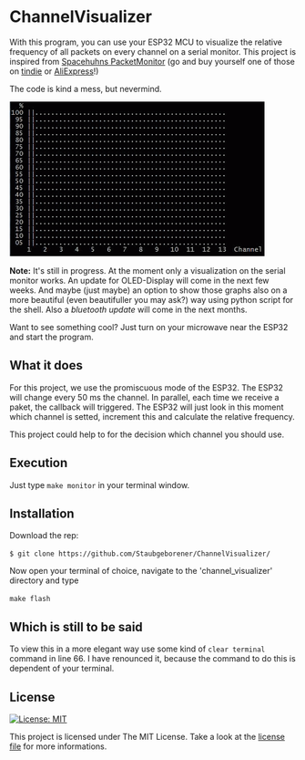 # ChannelVisualizer

With this program, you can use your ESP32 MCU to visualize the relative frequency of all packets on every channel on a serial monitor. This project is inspired from [Spacehuhns PacketMonitor](https://github.com/spacehuhn/PacketMonitor) (go and buy yourself one of those on [tindie](https://www.tindie.com/products/lspoplove/wifi-packet-monitor-preflashed-d-duino-b/) or [AliExpress](https://www.aliexpress.com/item/WiFi-Packet-Monitor-Preflashed-D-duino-B-ESP8266-1-3OLED/32816508278.html)!)

The code is kind a mess, but nevermind.

![alt text](https://github.com/Staubgeborener/ChannelVisualizer/blob/master/media/channel_visualizer.gif "gif serial monitor")

**Note:** It's still in progress. At the moment only a visualization on the serial monitor works. An update for OLED-Display will come in the next few weeks. And maybe (just maybe) an option to show those graphs also on a more beautiful (even beautifuller you may ask?) way using python script for the shell. Also a *bluetooth update* will come in the next months.


Want to see something cool? Just turn on your microwave near the ESP32 and start the program.

## What it does
For this project, we use the promiscuous mode of the ESP32.  The ESP32 will change every 50 ms the channel. In parallel, each time we receive a paket, the callback will triggered. The ESP32 will just look in this moment which channel is setted, increment this and calculate the relative frequency.

This project could help to for the decision which channel you should use.

## Execution

Just type `make monitor` in your terminal window.

## Installation
Download the rep:

`$ git clone https://github.com/Staubgeborener/ChannelVisualizer/`

Now open your terminal of choice, navigate to the 'channel_visualizer' directory and type

`make flash`

## Which is still to be said
To view this in a more elegant way use some kind of `clear terminal` command in line 66. I have renounced it, because the command to do this is dependent of your terminal.

## License
 [![License: MIT](https://img.shields.io/badge/License-MIT-yellow.svg)](https://opensource.org/licenses/MIT)
 
This project is licensed under The MIT License. Take a look at the [license file](https://github.com/Staubgeborener/ChannelVisualizer/blob/master/LICENSE) for more informations.
